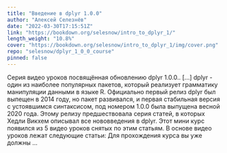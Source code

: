```yaml
---
title: "Введение в dplyr 1.0.0"
author: "Алексей Селезнёв"
date: "2022-03-30T17:15:51Z"
link: "https://bookdown.org/selesnow/intro_to_dplyr_1/"
length_weight: "10.8%"
cover: "https://bookdown.org/selesnow/intro_to_dplyr_1/img/cover.png"
repo: "selesnow/dplyr_1_0_0_course"
pinned: false
---
```


Серия видео уроков посвящённая обновлению dplyr 1.0.0.. [...] dplyr - один из наиболее популярных пакетов, который реализует грамматику манипуляции данными в языке R. Официально первый релиз dplyr был выпещен в 2014 году, но пакет развивался, и первая стабильная версия с устоявшимся синтаксисом, под номером 1.0.0 была выпущена весной 2020 года. Этому релизу предшествовала серия статей, в которых Хедли Викхем описывал все нововведения в dplyr. Этот мини курс появился из 5 видео уроков снятых по этим статьям. В основе видео уроков лежат следующие статьи: Для прохождения курса вы уже должны ...

